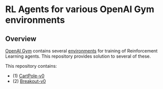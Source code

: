 # RL Agents for various OpenAI Gym environments

## Overview

[OpenAI Gym](https://gym.openai.com) contains several [environments](https://gym.openai.com/envs) for training of Reinforcement Learning agents. This repository provides solution to several of these.

This repository contains:

- (1) [CartPole-v0](CartPole-v0/)
- (2) [Breakout-v0](Breakout-v0/)